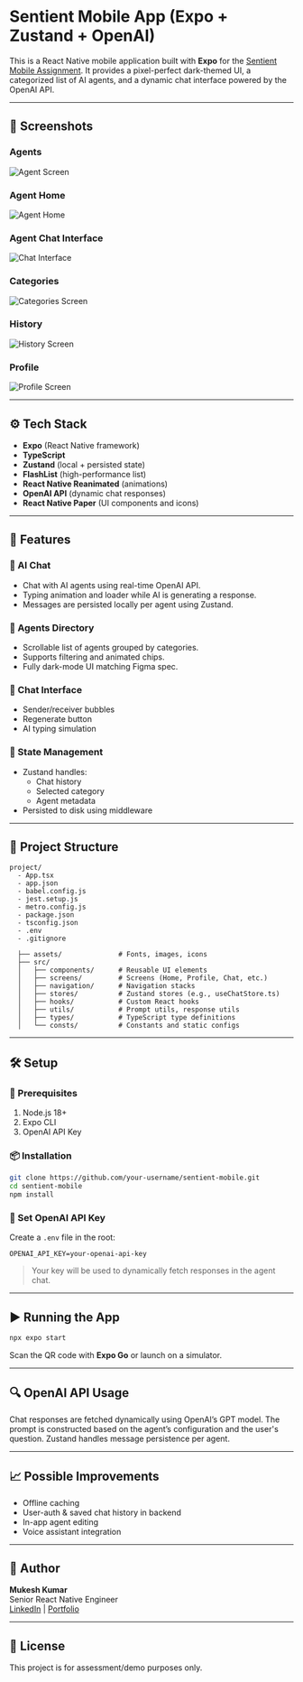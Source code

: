 # Sentient Mobile App (Expo + Zustand + OpenAI)

This is a React Native mobile application built with **Expo** for the [Sentient Mobile Assignment](https://zenith-carol-301.notion.site/Sentient-Mobile-Assignment-210d4609dd4180b48c55ddafc0deb696). It provides a pixel-perfect dark-themed UI, a categorized list of AI agents, and a dynamic chat interface powered by the OpenAI API.

---

## 📸 Screenshots

### Agents
![Agent Screen](./assets/images/agents.png)

### Agent Home
![Agent Home](./assets/images/agent_home.png)

### Agent Chat Interface
![Chat Interface](./assets/images/agent_chat.png)

### Categories
![Categories Screen](./assets/images/categories.png)

### History
![History Screen](./assets/images/history.png)

### Profile
![Profile Screen](./assets/images/profile.png)

---

## ⚙️ Tech Stack

- **Expo** (React Native framework)
- **TypeScript**
- **Zustand** (local + persisted state)
- **FlashList** (high-performance list)
- **React Native Reanimated** (animations)
- **OpenAI API** (dynamic chat responses)
- **React Native Paper** (UI components and icons)

---

## 🚀 Features

### 🔮 AI Chat
- Chat with AI agents using real-time OpenAI API.
- Typing animation and loader while AI is generating a response.
- Messages are persisted locally per agent using Zustand.

### 🧠 Agents Directory
- Scrollable list of agents grouped by categories.
- Supports filtering and animated chips.
- Fully dark-mode UI matching Figma spec.

### 💬 Chat Interface
- Sender/receiver bubbles
- Regenerate button
- AI typing simulation

### 🧱 State Management
- Zustand handles:
  - Chat history
  - Selected category
  - Agent metadata
- Persisted to disk using middleware

---

## 📁 Project Structure

```
project/
  - App.tsx
  - app.json
  - babel.config.js
  - jest.setup.js
  - metro.config.js
  - package.json
  - tsconfig.json
  - .env
  - .gitignore

  ├── assets/              # Fonts, images, icons
  ├── src/
  │   ├── components/      # Reusable UI elements
  │   ├── screens/         # Screens (Home, Profile, Chat, etc.)
  │   ├── navigation/      # Navigation stacks
  │   ├── stores/          # Zustand stores (e.g., useChatStore.ts)
  │   ├── hooks/           # Custom React hooks
  │   ├── utils/           # Prompt utils, response utils
  │   ├── types/           # TypeScript type definitions
  │   └── consts/          # Constants and static configs
```

---

## 🛠️ Setup

### 🔐 Prerequisites

1. Node.js 18+
2. Expo CLI
3. OpenAI API Key

### 📦 Installation

```bash
git clone https://github.com/your-username/sentient-mobile.git
cd sentient-mobile
npm install
```

### 🔑 Set OpenAI API Key

Create a `.env` file in the root:

```env
OPENAI_API_KEY=your-openai-api-key
```

> Your key will be used to dynamically fetch responses in the agent chat.

---

## ▶️ Running the App

```bash
npx expo start
```

Scan the QR code with **Expo Go** or launch on a simulator.

---

## 🔍 OpenAI API Usage

Chat responses are fetched dynamically using OpenAI’s GPT model. The prompt is constructed based on the agent’s configuration and the user's question. Zustand handles message persistence per agent.

---

## 📈 Possible Improvements

- Offline caching
- User-auth & saved chat history in backend
- In-app agent editing
- Voice assistant integration

---

## 👤 Author

**Mukesh Kumar**  
Senior React Native Engineer  
[LinkedIn](https://www.linkedin.com/in/your-profile](https://www.linkedin.com/in/mukesh-kumar-a07453199)) | [Portfolio](https://github.com/your-username](https://portfolio-lake-three-21.vercel.app/))

---

## 📜 License

This project is for assessment/demo purposes only.
